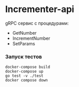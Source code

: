 # Incrementer-api

gRPC сервис c процедурами:

* GetNumber
* IncrementNumber
* SetParams

### Запуск тестов 

```
docker-compose build
docker-compose up
go test -v ./test
docker compose down
```